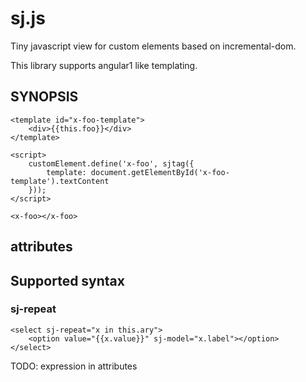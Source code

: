 # sj.js

Tiny javascript view for custom elements based on incremental-dom.

This library supports angular1 like templating.

## SYNOPSIS

    <template id="x-foo-template">
        <div>{{this.foo}}</div>
    </template>

    <script>
        customElement.define('x-foo', sjtag({
            template: document.getElementById('x-foo-template').textContent
        }));
    </script>

    <x-foo></x-foo>

## attributes

## Supported syntax

### sj-repeat

    <select sj-repeat="x in this.ary">
        <option value="{{x.value}}" sj-model="x.label"></option>
    </select>

TODO: expression in attributes

